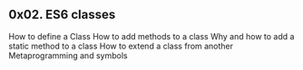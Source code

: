 ##  0x02. ES6 classes

How to define a Class
How to add methods to a class
Why and how to add a static method to a class
How to extend a class from another
Metaprogramming and symbols
